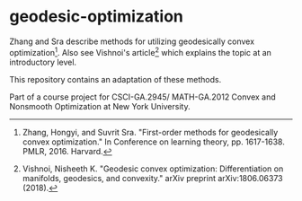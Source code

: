 # geodesic-optimization

Zhang and Sra describe methods for utilizing geodesically convex optimization[^1]. Also see Vishnoi's article[^2] which explains the topic at an introductory level.

This repository contains an adaptation of these methods.

Part of a course project for CSCI-GA.2945/ MATH-GA.2012 Convex and Nonsmooth Optimization at New York University.

[^1]: Zhang, Hongyi, and Suvrit Sra. "First-order methods for geodesically convex optimization." In Conference on learning theory, pp. 1617-1638. PMLR, 2016. Harvard.

[^2]: Vishnoi, Nisheeth K. "Geodesic convex optimization: Differentiation on manifolds, geodesics, and convexity." arXiv preprint arXiv:1806.06373 (2018).
